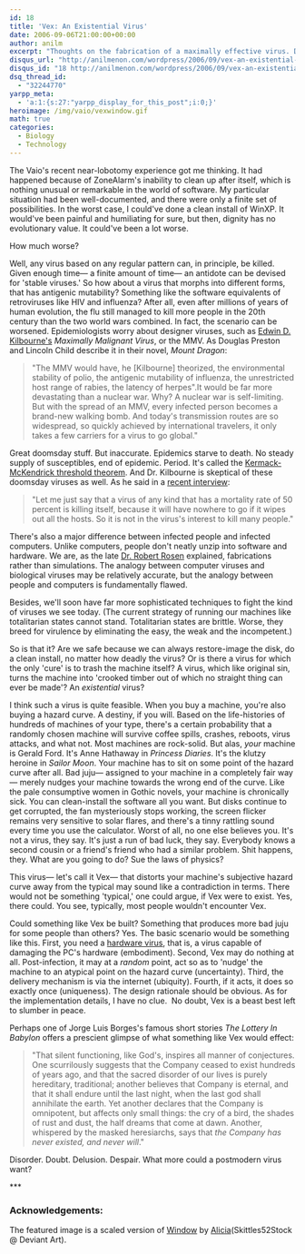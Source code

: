 ```yaml
---
id: 18
title: 'Vex: An Existential Virus'
date: 2006-09-06T21:00:00+00:00
author: anilm
excerpt: "Thoughts on the fabrication of a maximally effective virus. Don't try this at home."
disqus_url: "http://anilmenon.com/wordpress/2006/09/vex-an-existential-virus.html"
disqus_id: "18 http://anilmenon.com/wordpress/2006/09/vex-an-existential-virus.html"
dsq_thread_id:
  - "32244770"
yarpp_meta:
  - 'a:1:{s:27:"yarpp_display_for_this_post";i:0;}'
heroimage: /img/vaio/vexwindow.gif
math: true
categories:
  - Biology
  - Technology 
---
```

The Vaio's recent near-lobotomy experience got me thinking. It had happened because of ZoneAlarm's inability to clean up after itself, which is nothing unusual or remarkable in the world of software. My particular situation had been well-documented, and there were only a finite set of possibilities. In the worst case, I could've done a clean install of WinXP. It would've been painful and humiliating for sure, but then, dignity has no evolutionary value. It could've been a lot worse.

How much worse?

Well, any virus based on any regular pattern can, in principle, be killed. Given enough time&mdash; a finite amount of time&mdash; an antidote can be devised for 'stable viruses.' So how about a virus that morphs into different forms, that has antigenic mutability? Something like the software equivalents of retroviruses like HIV and influenza? After all, even after millions of years of human evolution, the flu still managed to kill more people in the 20th century than the two world wars combined. In fact, the scenario can be worsened. Epidemiologists worry about designer viruses, such as [Edwin D. Kilbourne's](http://www.med.yale.edu/intmed/hummed/yjhm/poetry/ekilbourne.htm) _Maximally Malignant Virus_, or the MMV. As Douglas Preston and Lincoln Child describe it in their novel, _Mount Dragon_:

>"The MMV would have, he [Kilbourne] theorized, the environmental stability of polio, the antigenic mutability of influenza, the unrestricted host range of rabies, the latency of herpes".It would be far more devastating than a nuclear war. Why? A nuclear war is self-limiting. But with the spread of an MMV, every infected person becomes a brand-new walking bomb. And today's transmission routes are so widespread, so quickly achieved by international travelers, it only takes a few carriers for a virus to go global."

Great doomsday stuff. But inaccurate. Epidemics starve to death. No steady supply of susceptibles, end of epidemic. Period. It's called the [Kermack-McKendrick threshold theorem](http://mathworld.wolfram.com/Kermack-McKendrickModel.html). And Dr. Kilbourne is skeptical of these doomsday viruses as well. As he said in a [recent interview](http://www.multinationalmonitor.org/mm2006/032006/interview-kilbourne.html):

>"Let me just say that a virus of any kind that has a mortality rate of 50 percent is killing itself, because it will have nowhere to go if it wipes out all the hosts. So it is not in the virus's interest to kill many people."

There's also a major difference between infected people and infected computers. Unlike computers, people don't neatly unzip into software and hardware. We are, as the late [Dr. Robert Rosen](https://cup.columbia.edu/book/life-itself/9780231075657) explained, fabrications rather than simulations. The analogy between computer viruses and biological viruses may be relatively accurate, but the analogy between people and computers is fundamentally flawed.

Besides, we'll soon have far more sophisticated techniques to fight the kind of viruses we see today. (The current strategy of running our machines like totalitarian states cannot stand. Totalitarian states are brittle. Worse, they breed for virulence by eliminating the easy, the weak and the incompetent.)

So is that it? Are we safe because we can always restore-image the disk, do a clean install, no matter how deadly the virus? Or is there a virus for which the only 'cure' is to trash the machine itself? A virus, which like original sin, turns the machine into 'crooked timber out of which no straight thing can ever be made'? An _existential_ virus?

I think such a virus is quite feasible. When you buy a machine, you're also buying a hazard curve. A destiny, if you will. Based on the life-histories of hundreds of machines of your type, there's a certain probability that a randomly chosen machine will survive coffee spills, crashes, reboots, virus attacks, and what not. Most machines are rock-solid. But alas, _your_ machine is Gerald Ford. It's Anne Hathaway in _Princess Diaries_. It's the klutzy heroine in _Sailor Moon_. Your machine has to sit on some point of the hazard curve after all. Bad juju&mdash; assigned to your machine in a completely fair way&mdash; merely nudges your machine towards the wrong end of the curve. Like the pale consumptive women in Gothic novels, your machine is chronically sick. You can clean-install the software all you want. But disks continue to get corrupted, the fan mysteriously stops working, the screen flicker remains very sensitive to solar flares, and there's a tinny rattling sound every time you use the calculator. Worst of all, no one else believes you. It's not a virus, they say. It's just a run of bad luck, they say. Everybody knows a second cousin or a friend's friend who had a similar problem. Shit happens, they. What are you going to do? Sue the laws of physics?

This virus&mdash; let's call it Vex&mdash; that distorts your machine's subjective hazard curve away from the typical may sound like a contradiction in terms. There would not be something 'typical,' one could argue, if Vex were to exist. Yes, there could. You see, typically, most people wouldn't encounter Vex.

Could something like Vex be built? Something that produces more bad juju for some people than others? Yes. The basic scenario would be something like this. First, you need a [hardware virus](http://www.cnn.com/TECH/computing/9807/22/hardvirus.idg/), that is, a virus capable of damaging the PC's hardware (embodiment). Second, Vex may do nothing at all. Post-infection, it may at a _random_ point, act so as to 'nudge' the machine to an atypical point on the hazard curve (uncertainty). Third, the delivery mechanism is via the internet (ubiquity). Fourth, if it acts, it does so exactly once (uniqueness). The design rationale should be obvious. As for the implementation details, I have no clue.  No doubt, Vex is a beast best left to slumber in peace.

Perhaps one of Jorge Luis Borges's famous short stories _The Lottery In Babylon_ offers a prescient glimpse of what something like Vex would effect:

>"That silent functioning, like God's, inspires all manner of conjectures. One scurrilously suggests that the Company ceased to exist hundreds of years ago, and that the sacred disorder of our lives is purely hereditary, traditional; another believes that Company is eternal, and that it shall endure until the last night, when the last god shall annihilate the earth. Yet another declares that the Company is omnipotent, but affects only small things: the cry of a bird, the shades of rust and dust, the half dreams that come at dawn. Another, whispered by the masked heresiarchs, says that _the Company has never existed, and never will_."

Disorder. Doubt. Delusion. Despair. What more could a postmodern virus want?

\*\*\*

### Acknowledgements:

The featured image is a scaled version of [Window](http://skittles52stock.deviantart.com/art/Window-53848960) by [Alicia](http://skittles52stock.deviantart.com/)(Skittles52Stock @ Deviant Art).

